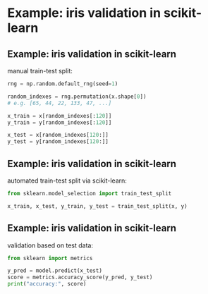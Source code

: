 # Example: iris validation in scikit-learn

## Example: iris validation in scikit-learn

manual train-test split:

```py
rng = np.random.default_rng(seed=1)

random_indexes = rng.permutation(x.shape[0])
# e.g. [65, 44, 22, 133, 47, ...]

x_train = x[random_indexes[:120]]
y_train = y[random_indexes[:120]]

x_test = x[random_indexes[120:]]
y_test = y[random_indexes[120:]]
```

## Example: iris validation in scikit-learn

automated train-test split via scikit-learn:

```py
from sklearn.model_selection import train_test_split

x_train, x_test, y_train, y_test = train_test_split(x, y)
```

## Example: iris validation in scikit-learn

validation based on test data:

```py
from sklearn import metrics

y_pred = model.predict(x_test)
score = metrics.accuracy_score(y_pred, y_test)
print("accuracy:", score)
```
